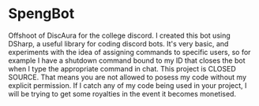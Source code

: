 # SpengBot
Offshoot of DiscAura for the college discord.
I created this bot using DSharp, a useful library for coding discord bots.
It's very basic, and experiments with the idea of assigning commands to specific users, so for example I have a shutdown command bound to my ID that closes the bot when I type the appropriate command in chat.
This project is CLOSED SOURCE. That means you are not allowed to posess my code without my explicit permission.
If I catch any of my code being used in your project, I will be trying to get some royalties in the event it becomes monetised.

